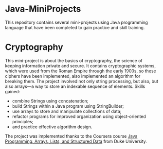 # Java-MiniProjects
This repository contains several mini-projects using Java programming language that have been completed to gain practice and skill training.
# Cryptography
This mini-project is about the basics of cryptography, the science of keeping information private and secure. It contains cryptographic systems, which were used from the Roman Empire through the early 1900s, so these ciphers have been implemented, also implemented an algorithm for breaking them. 
The project involved not only string processing, but also, but also arrays—a way to store an indexable sequence of elements. 
Skills gained:
- combine Strings using concatenation; 
- build Strings within a Java program using StringBuilder; 
- use arrays to store and manipulate collections of data; 
- refactor programs for improved organization using object-oriented principles; 
- and practice effective algorithm design.

The project was implemented thanks to the Coursera course [Java Programming: Arrays, Lists, and Structured Data](https://www.coursera.org/learn/java-programming-arrays-lists-data/) from Duke University.
